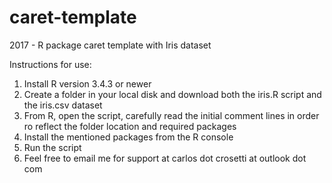 # caret-template
2017 - R package caret template with Iris dataset

Instructions for use:

1. Install R version 3.4.3 or newer
2. Create a folder in your local disk and download both the iris.R script and the iris.csv dataset 
3. From R, open the script, carefully read the initial comment lines in order ro reflect the folder location and required packages
4. Install the mentioned packages from the R console
5. Run the script
6. Feel free to email me for support at carlos dot crosetti at outlook dot com
